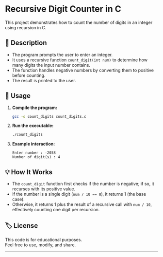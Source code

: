 # Recursive Digit Counter in C

This project demonstrates how to count the number of digits in an integer using recursion in C.

## 📄 Description

- The program prompts the user to enter an integer.
- It uses a recursive function `count_digit(int num)` to determine how many digits the input number contains.
- The function handles negative numbers by converting them to positive before counting.
- The result is printed to the user.

## 📝 Usage

1. **Compile the program:**
   ```sh
   gcc -o count_digits count_digits.c
   ```

2. **Run the executable:**
   ```sh
   ./count_digits
   ```

3. **Example interaction:**
   ```
   Enter number : -2058
   Number of digit(s) : 4
   ```

## 💡 How It Works

- The `count_digit` function first checks if the number is negative; if so, it recurses with its positive value.
- If the number is a single digit (`num / 10 == 0`), it returns 1 (the base case).
- Otherwise, it returns 1 plus the result of a recursive call with `num / 10`, effectively counting one digit per recursion.

## 🏷️ License

This code is for educational purposes.  
Feel free to use, modify, and share.

---

